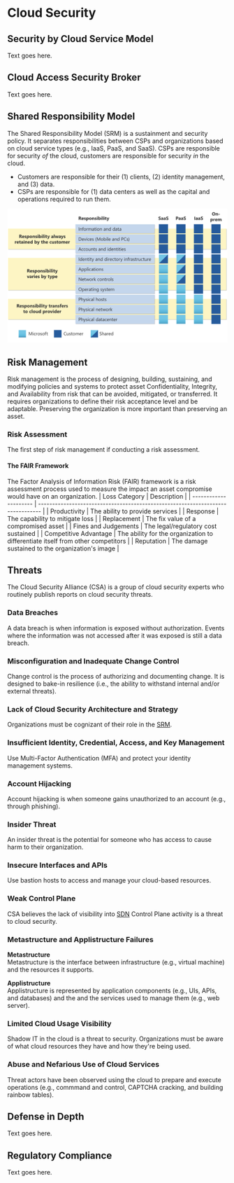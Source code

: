 # Cloud Security

## Security by Cloud Service Model
Text goes here. 

## Cloud Access Security Broker  
Text goes here. 

## Shared Responsibility Model  
The Shared Responsibility Model (SRM) is a sustainment and security policy. It separates responsibilities between CSPs and organizations based on cloud service types (e.g., IaaS, PaaS, and SaaS). CSPs are responsible for security *of* the cloud, customers are responsible for security *in* the cloud. 
* Customers are responsible for their (1) clients, (2) identity management, and (3) data.
* CSPs are responsible for (1) data centers as well as the capital and operations required to run them.

![shared-responsibility-model.png](/cloud/shared-responsibility-model.png)

## Risk Management
Risk management is the process of designing, building, sustaining, and modifying policies and systems to protect asset Confidentiality, Integrity, and Availability from risk that can be avoided, mitigated, or transferred. It requires organizations to define their risk acceptance level and be adaptable. Preserving the organization is more important than preserving an asset. 

### Risk Assessment
The first step of risk management if conducting a risk assessment. 

#### The FAIR Framework
The Factor Analysis of Information Risk (FAIR) framework is a risk assessment process used to measure the impact an asset compromise would have on an organization. 
| Loss Category         | Description                                                                     | 
| --------------------- | ------------------------------------------------------------------------------- | 
| Productivity          | The ability to provide services                                                 | 
| Response              | The capability to mitigate loss                                                 | 
| Replacement           | The fix value of a compromised asset                                            | 
| Fines and Judgements  | The legal/regulatory cost sustained                                             | 
| Competitive Advantage | The ability for the organization to differentiate itself from other competitors | 
| Reputation            | The damage sustained to the organization's image                                | 

## Threats
The Cloud Security Alliance (CSA) is a group of cloud security experts who routinely publish reports on cloud security threats. 

### Data Breaches
A data breach is when information is exposed without authorization. Events where the information was not accessed after it was exposed is still a data breach.

### Misconfiguration and Inadequate Change Control
Change control is the process of authorizing and documenting change. It is designed to bake-in resilience (i.e., the ability to withstand internal and/or external threats). 

### Lack of Cloud Security Architecture and Strategy
Organizations must be cognizant of their role in the [SRM](/cloud/security/README.md#shared-responsibility-model).

### Insufficient Identity, Credential, Access, and Key Management
Use Multi-Factor Authentication (MFA) and protect your identity management systems. 
 
### Account Hijacking
Account hijacking is when someone gains unauthorized to an account (e.g., through phishing). 

### Insider Threat
An insider threat is the potential for someone who has access to cause harm to their organization. 

### Insecure Interfaces and APIs
Use bastion hosts to access and manage your cloud-based resources. 

### Weak Control Plane
CSA believes the lack of visibility into [SDN](/cloud/networking/README.md#software-defined-networking) Control Plane activity is a threat to cloud security. 

### Metastructure and Applistructure Failures
**Metastructure**  
Metastructure is the interface between infrastructure (e.g., virtual machine) and the resources it supports. 

**Applistructure**  
Applistructure is represented by application components (e.g., UIs, APIs, and databases) and the and the services used to manage them (e.g., web server). 

### Limited Cloud Usage Visibility
Shadow IT in the cloud is a threat to security. Organizations must be aware of what cloud resources they have and how they're being used. 

### Abuse and Nefarious Use of Cloud Services
Threat actors have been observed using the cloud to prepare and execute operations (e.g., commmand and control, CAPTCHA cracking, and building rainbow tables).

## Defense in Depth
Text goes here. 

## Regulatory Compliance
Text goes here.